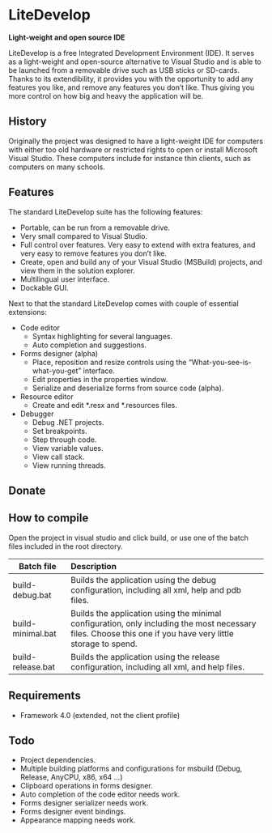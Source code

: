 ﻿LiteDevelop
===
**Light-weight and open source IDE**

LiteDevelop is a free Integrated Development Environment (IDE). It serves as a light-weight and open-source alternative to Visual Studio and is able to be launched from a removable drive such as USB sticks or SD-cards. Thanks to its extendibility, it provides you with the opportunity to add any features you like, and remove any features you don’t like. Thus giving you more control on how big and heavy the application will be. 

History
---
Originally the project was designed to have a light-weight IDE for computers with either too old hardware or restricted rights to open or install Microsoft Visual Studio. These computers include for instance thin clients, such as computers on many schools.

Features
---
The standard LiteDevelop suite has the following features:
-   Portable, can be run from a removable drive.
-    Very small compared to Visual Studio.
-	Full control over features. Very easy to extend with extra features, and very easy to remove features you don’t like. 
-	Create, open and build any of your Visual Studio (MSBuild) projects, and view them in the solution explorer.
-	Multilingual user interface.
-	Dockable GUI. 

Next to that the standard LiteDevelop comes with couple of essential extensions:
-	Code editor
    -	Syntax highlighting for several languages.
    -	Auto completion and suggestions.
-	Forms designer (alpha)
    -	Place, reposition and resize controls using the “What-you-see-is-what-you-get” interface.
    -	Edit properties in the properties window.
    -	Serialize and deserialize forms from source code (alpha). 
-   Resource editor
    -   Create and edit *.resx and *.resources files.
-   Debugger
    -   Debug .NET projects.
    -   Set breakpoints.
    -   Step through code.
    -   View variable values.
    -   View call stack.
    -   View running threads.

Donate
---


How to compile
---
Open the project in visual studio and click build, or use one of the batch files included in the root directory.

| Batch file        | Description
| ----------------- |:-------------
| build-debug.bat   | Builds the application using the debug configuration, including all xml, help and pdb files.
| build-minimal.bat | Builds the application using the minimal configuration, only including the most necessary files. Choose this one if you have very little storage to spend.
| build-release.bat | Builds the application using the release configuration, including all xml, and help files.    


Requirements
---
-    Framework 4.0 (extended, not the client profile)

Todo
---
-	Project dependencies.
-   Multiple building platforms and configurations for msbuild (Debug, Release, AnyCPU, x86, x64 ...)
-	Clipboard operations in forms designer.
-	Auto completion of the code editor needs work.
-   Forms designer serializer needs work.
-	Forms designer event bindings.
-   Appearance mapping needs work.
